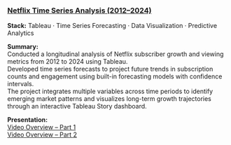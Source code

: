 ### [Netflix Time Series Analysis (2012–2024)](https://github.com/ranuyay/netflix-time-series-analysis)
**Stack:** Tableau · Time Series Forecasting · Data Visualization · Predictive Analytics  

**Summary:**  
Conducted a longitudinal analysis of Netflix subscriber growth and viewing metrics from 2012 to 2024 using Tableau.  
Developed time series forecasts to project future trends in subscription counts and engagement using built-in forecasting models with confidence intervals.  
The project integrates multiple variables across time periods to identify emerging market patterns and visualizes long-term growth trajectories through an interactive Tableau Story dashboard.

**Presentation:**  
[Video Overview – Part 1](https://www.loom.com/share/89a5870de39444918c63ebe49d542e09?sid=11e28e0e-5948-4e81-925e-db383bc8fc3c)  
[Video Overview – Part 2](https://www.loom.com/share/ebea6128e25f4d4f8540bdfc251c862a?sid=fa4f85d2-3c5f-4837-ba73-0f7cbfb0eaa4)
